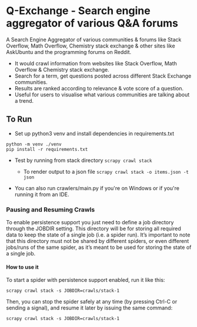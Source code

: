 # Q-Exchange - Search engine aggregator of various Q&A forums

A Search Engine Aggregator of various communities & forums like Stack Overflow, Math Overflow, Chemistry stack exchange & other sites like AskUbuntu and the programming forums on Reddit.
- It would crawl information from websites like Stack Overflow, Math Overflow & Chemistry stack exchange.
- Search for a term, get questions posted across different Stack Exchange communities.
- Results are ranked according to relevance & vote score of a question.
- Useful for users to visualise what various communities are talking about a trend.

## To Run
- Set up python3 venv and install dependencies in requirements.txt
```
python -m venv ./venv
pip install -r requirements.txt
```
- Test by running from stack directory
`scrapy crawl stack`
    - To render output to a json file
    `scrapy crawl stack -o items.json -t json`

- You can also run crawlers/main.py if you're on Windows or if you're running it from an IDE.

### Pausing and Resuming Crawls
To enable persistence support you just need to define a job directory through the JOBDIR setting. This directory will be for storing all required data to keep the state of a single job (i.e. a spider run). It’s important to note that this directory must not be shared by different spiders, or even different jobs/runs of the same spider, as it’s meant to be used for storing the state of a single job.
    
#### How to use it
To start a spider with persistence support enabled, run it like this:

`scrapy crawl stack -s JOBDIR=crawls/stack-1`

Then, you can stop the spider safely at any time (by pressing Ctrl-C or sending a signal), and resume it later by issuing the same command:

`scrapy crawl stack -s JOBDIR=crawls/stack-1`